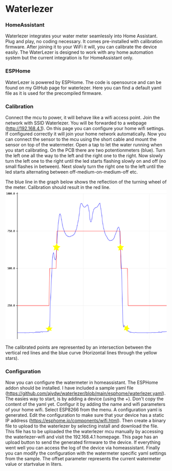 # Waterlezer

### HomeAssistant
Waterlezer integrates your water meter seamlessly into Home Assistant. Plug and play, no coding necessary. It comes pre-installed with calibration firmware. After joining it to your WiFi it will, you can calibrate the device easily.
The WaterLezer is designed to work with any home automation system but the current integration is for HomeAssistant only.

### ESPHome
WaterLezer is powered by ESPHome. The code is opensource and can be found on my GitHub page for waterlezer. Here you can find a default yaml file as it is used for the precompiled firmware.

### Calibration
Connect the mcu to power, it will behave like a wifi access point. Join the network with SSID Waterlezer. You will be forwarded to a webpage (http://192.168.4.1).
On this page you can configure your home wifi settings. If configured correctly it will join your home network automatically. 
Now you can connect the sensor to the mcu using the short cable and mount the sensor on top of the watermeter.
Open a tap to let the water running when you start calibrating. 
On the PCB there are two potentionmeters (blue). Turn the left one all the way to the left and the right one to the right.
Now slowly turn the left one to the right until the led starts flashing slowly on and off (no small flashes in between).
Next slowly turn the right one to the left until the led starts alternating between off-medium-on-medium-off etc.

The blue line in the graph below shows the reflection of the turning wheel of the meter. Calibration should result in the red line. 
![reflection-graph](https://github.com/ajvdw/waterlezer/raw/main/media/reflection.png)

The calibrated points are represented by an intersection between the vertical red lines and the blue curve (Horizontal lines through the yellow stars).

### Configuration
Now you can configure the watermeter in homeassistant. The ESPHome addon should be installed. I have included a sample yaml file (https://github.com/ajvdw/waterlezer/blob/main/esphome/waterlezer.yaml).
The easies way to start, is by adding a device (using the +). Don't copy the content of the yaml yet. Configur it by adding the name and wifi parameters of your home wifi. Select ESP8266 from the menu. A configuration yaml is generated. Edit the configuration to make sure that your device has a static IP address (https://esphome.io/components/wifi.html). Then create a binary file to upload to the waterlezer by selecting install and download the file.
This file has to be uploaded the the waterlezer mcu manually by accessing the waterlezer-wifi and visit the 192.168.4.1 homepage. This page has an upload button to send the generated firmware to the device. If everything went well you can access the log of the device via homeassistant.
Finally you can modify the configuration with the watermeter specific yaml settings from the sample. The offset parameter represents the current watermeter value or startvalue in liters.





